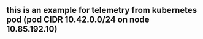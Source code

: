 #


## this is an example for telemetry from kubernetes pod (pod CIDR 10.42.0.0/24 on node 10.85.192.10)
